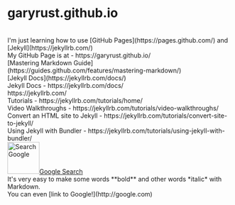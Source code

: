 # garyrust.github.io
<br>
I'm just learning how to use [GitHub Pages](https://pages.github.com/) and [Jekyll](https://jekyllrb.com/) <br>
My GitHub Page is at - https://garyrust.github.io/ <br>
[Mastering Markdown Guide](https://guides.github.com/features/mastering-markdown/) <br>
[Jekyll Docs](https://jekyllrb.com/docs/) <br>
Jekyll Docs - https://jekyllrb.com/docs/ <br> 
https://jekyllrb.com/ <br>
Tutorials - https://jekyllrb.com/tutorials/home/ <br>
Video Walkthroughs - https://jekyllrb.com/tutorials/video-walkthroughs/ <br>
Convert an HTML site to Jekyll - https://jekyllrb.com/tutorials/convert-site-to-jekyll/ <br>
Using Jekyll with Bundler - https://jekyllrb.com/tutorials/using-jekyll-with-bundler/ <br>
<html><a href="https://www.google.com/" target="_blank"><img title="Search Google"
style="border: 0px solid ; width: 72px; height: 72px;"
alt="Search Google"
src="http://icons.iconarchive.com/icons/papirus-team/papirus-apps/72/google-icon.png">Google Search</a></html> <br>
It's very easy to make some words **bold** and other words *italic* with Markdown.<br>
You can even [link to Google!](http://google.com) <br>
